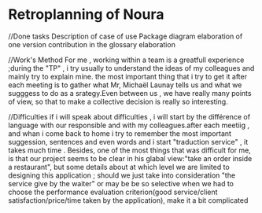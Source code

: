 # Retroplanning of Noura
//Done tasks
Description of case of use 
Package diagram elaboration of one version
contribution in the glossary elaboration

//Work's Method
For me , working within  a team is a greatfull experience ;during the "TP" , i try usually to understand the ideas of my colleagues 
and mainly try to explain mine.
the most important thing that i try to get it after each meeting is to gather what Mr, Michaël Launay  tells us and what we sugggess to do
as a srategy.Even between us , we have really many points of view, so that to make a collective decision is really so interesting.

//Difficulties
if i will speak about difficulties  , i will start by the différence of language with our responsible 
and with my colleagues.after each meetiig , and whan i come back to home i try to remember the most important suggession, 
sentences and even words and i start "traduction service" , it takes much time  .
Besides, one of the most things that was 
difficult for me, is that our project seems to be clear in his glabal view:"take an order inside a restaurant", but  some 
details about at which level we are limited to designing this application ; should we just take into consideration "the service  give by the waiter"
or may be be so selective when we had to choose the performance evaluation criterion(good service/client satisfaction/price/time taken by the application),
make it a bit complicated



